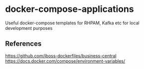 # docker-compose-applications
Useful docker-compose templates for RHPAM, Kafka etc for local development purposes

## References

https://github.com/jboss-dockerfiles/business-central
https://docs.docker.com/compose/environment-variables/
